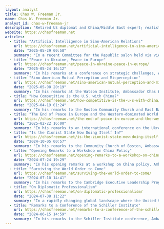 ```yaml
---
layout: analyst
title: Chas W. Freeman Jr.
name: Chas W. Freeman Jr.
analyst_id: chas-w-freeman-jr
description: "Retired US diplomat and China/Middle East expert; realist voice on geopolitics; archives speeches/articles critical of US policy."
website: https://chasfreeman.net
articles:
  - title: "Artificial Intelligence in Sino-American Relations"
    url: https://chasfreeman.net/artificial-intelligence-in-sino-american-relations/
    date: "2025-05-29 00:58"
    summary: "In a recent Committee for the Republic salon held via video link, Ambassador Chas W. Freeman, Jr. introduced Alvin Graylin, an expert in artificial intelligence (AI) with extensive experience in both American and Chinese AI industries. Freeman praised Graylin for his clear insights into the potential benefits and risks of AI, emphasizing the importance of cooperation between the U.S. and China to harness AI's advantages while mitigating its dangers. He highlighted concerns about AI's impact on warfare, employment, and ethical dilemmas, urging both nations to collaborate for a better future. Freeman expressed confidence in Graylin's perspectives and invited attendees to engage with his ideas on optimizing AI for humanity's benefit."
  - title: "Peace in Ukraine, Peace in Europe"
    url: https://chasfreeman.net/peace-in-ukraine-peace-in-europe/
    date: "2025-05-24 16:12"
    summary: "In his remarks at a conference on strategic challenges, Ambassador Chas W. Freeman, Jr. critiques the ongoing war in Ukraine, characterizing it as part of a broader pattern of "forever wars" driven by unrealistic foreign policy fantasies. He argues that the conflict has not weakened Russia but has instead devastated Ukraine and failed to achieve Western objectives of isolating Russia or integrating Ukraine into a hostile alliance. Freeman emphasizes that without a realistic plan for peace, which acknowledges the realities on the ground and addresses Russia's concerns, the situation will remain dire, leading to further suffering and potential dismemberment of Ukraine. He calls for a reassessment of the West's approach, advocating for a framework that fosters unity and cooperation among European states, including Russia, to achieve lasting peace in the region."
  - title: "Sino-American Mutual Perception and Misperception"
    url: https://chasfreeman.net/sino-american-mutual-perception-and-misperception/
    date: "2025-05-08 20:19"
    summary: "In his remarks at the Watson Institute, Ambassador Chas W. Freeman, Jr. critiques the pervasive ideological bias in American perceptions of China, arguing that the U.S. government and public are largely influenced by misconceptions and prejudices that distort the reality of Chinese society and politics. He highlights the absence of meaningful dialogue between the two nations, exacerbated by hostile rhetoric from U.S. officials and China's own counterproductive diplomatic strategies. Freeman identifies various unfounded beliefs driving U.S. policy, such as the notion that China's political system is inherently illegitimate and poses a threat to global order, while also addressing the psychological impact of China's rise on American self-perception and national identity. He calls for a reassessment of these views, emphasizing that America's challenges stem from internal issues rather than external adversaries, and warns that continued antagonism towards China will not resolve domestic problems but rather deepen misunderstandings and conflict."
  - title: "How Competitive is the U.S. with China?"
    url: https://chasfreeman.net/how-competitive-is-the-u-s-with-china/
    date: "2025-04-19 01:24"
    summary: "In his remarks to the Boston Community Church and East Bay Citizens for Peace, Ambassador Chas W. Freeman, Jr. critiques the U.S. approach to competition with China, arguing that America is failing to renew its domestic economy and technology while simultaneously alienating allies through aggressive and self-sabotaging policies. He highlights the detrimental effects of protectionism, military posturing, and a lack of diplomatic engagement, which not only undermine U.S. global standing but also empower China to advance economically and technologically. Freeman warns that the U.S. reliance on military solutions, particularly regarding Taiwan, risks escalating tensions into a catastrophic conflict, emphasizing that a defensive Chinese military posture contrasts sharply with the U.S. offensive strategy. He calls for a reevaluation of U.S. policy to prioritize diplomacy over militarization, stressing that a war with China would have no winners and could lead to existential consequences."
  - title: "The End of Peace in Europe and the Western-dominated World Order?"
    url: https://chasfreeman.net/the-end-of-peace-in-europe-and-the-western-dominated-world-order/
    date: "2025-02-22 16:00"
    summary: "In his remarks to an international conference on the Ukraine conflict, Ambassador Chas W. Freeman, Jr. emphasizes the critical importance of how wars conclude, drawing parallels to historical conflicts and their resolutions. He argues that the exclusion of major powers like Russia from European security discussions has led to the current war in Ukraine, as Russia's security concerns were dismissed by the West. The ongoing conflict has devastated Ukraine and failed to weaken Russia, which continues to demand a peace framework that respects its security interests. Freeman warns that without addressing mutual fears and suspicions, the prospects for a stable European order are bleak, potentially leading to chaos or a new international system based on sovereign equality. He critiques the West's loss of moral authority due to perceived double standards and violations of agreements, suggesting that the resolution of the Ukraine war will significantly influence the future of global relations."
  - title: "Is the Zionist State Now Doing Itself In?"
    url: https://chasfreeman.net/is-the-zionist-state-now-doing-itself-in/
    date: "2024-10-05 00:57"
    summary: "In his remarks to the Community Church of Boston, Ambassador Chas W. Freeman, Jr. discusses the historical and contemporary challenges facing the state of Israel, arguing that while the idea of Israel as a theological and cultural entity will endure, the Zionist state and its Jewish inhabitants are currently at risk due to their policies towards Palestinians. Freeman outlines the evolution of Zionism, which arose from centuries of European antisemitism and aimed to establish a Jewish state in Palestine, often at the expense of the indigenous Arab population. He details the violent history of Zionist expansion, including the dispossession of Palestinians and the establishment of an apartheid-like system that discriminates against non-Jewish citizens. Freeman criticizes Israel's ongoing violations of international law and human rights, suggesting that its actions have transformed the global perception of Israel from a victim of genocide to a perpetrator of it. He concludes by highlighting the moral and legal implications of Israel's policies, warning that they undermine both its legitimacy and the broader principles of international law."
  - title: "Opening Remarks to a Workshop on China Policy"
    url: https://chasfreeman.net/opening-remarks-to-a-workshop-on-china-policy/
    date: "2024-07-24 19:29"
    summary: "In his opening remarks at a workshop on China policy, Ambassador Chas W. Freeman, Jr. critiques the current U.S. approach to China, arguing that it lacks coherence and fails to recognize the complexities of the relationship. He emphasizes that China is not an expansionist power like Nazi Germany or the Soviet Union, but rather seeks respect and stability in its region. Freeman warns that U.S. policies aimed at containing China's rise have inadvertently strengthened its partnerships, particularly with Russia, and have escalated tensions, especially regarding Taiwan. He contends that the U.S. is losing its competitive edge in various domains, including manufacturing and technology, and that its strategies are leading to greater risks of conflict rather than effective deterrence. He calls for a reevaluation of U.S. grand strategy, advocating for a more nuanced and realistic approach to China that considers sustainable alternatives to maintaining global hegemony."
  - title: "Surviving the World Order to Come"
    url: https://chasfreeman.net/surviving-the-world-order-to-come/
    date: "2024-07-10 14:41"
    summary: "In his remarks to the Cambridge Executive Leadership Program, Ambassador Chas W. Freeman, Jr. discusses the emergence of a new "multi-nodal" world order, which contrasts with the traditional "multipolar" concept, emphasizing the complex, interconnected relationships among nations that go beyond simple bilateral interactions. He argues that the geopolitical landscape is shifting, with China reasserting itself as a central power in Pacific Asia and the U.S. facing challenges to its dominance from various regional powers. Freeman critiques the U.S. approach of relying on sanctions and militarization, suggesting that this strategy is counterproductive and risks further isolating the West from a rapidly evolving global landscape. He highlights the need for empathy and dialogue in international relations, warning that the current trajectory could lead to increased conflict and a fragmented world order, where the West may find itself marginalized. Ultimately, he calls for a reevaluation of global governance structures and a recognition of the diverse political ideologies shaping international interactions."
  - title: "On Diplomatic Professionalism"
    url: https://chasfreeman.net/on-diplomatic-professionalism/
    date: "2024-07-08 11:22"
    summary: "In a rapidly changing global landscape where the United States can no longer rely solely on its wealth and military might, the article emphasizes the urgent need for the U.S. to enhance its diplomatic capabilities to effectively navigate international relations. Ambassador Chas W. Freeman, Jr. argues that diplomacy, as a specialized profession, requires a deep understanding of foreign cultures, histories, and political systems to persuade other nations to align their interests with those of the U.S. The piece outlines the essential skills of diplomats, including negotiation, empathetic communication, and the ability to foster long-term relationships, while also highlighting the importance of managing conflicts and preventing wars through dialogue and strategic partnerships. Ultimately, the article calls for a professionalization of U.S. diplomacy to address the complexities of modern statecraft and to craft a new strategic order conducive to peace in an increasingly multipolar world."
  - title: "Remarks to a Conference of the Schiller Institute"
    url: https://chasfreeman.net/remarks-to-a-conference-of-the-schiller-institute-2/
    date: "2024-06-15 14:59"
    summary: "In his remarks to the Schiller Institute conference, Ambassador Chas W. Freeman, Jr. emphasized the urgent need for diplomacy over military escalation in the ongoing conflict between NATO and Russia, warning that the situation risks escalating into direct conflict and potentially nuclear war. He criticized the West's approach, which aims to isolate and weaken Russia, arguing that it has only strengthened Russia's global influence and military capabilities while devastating Ukraine. Freeman called for a reevaluation of strategies, advocating for negotiations that include Russia to establish a new European security order, reminiscent of historical peace agreements like the Peace of Westphalia. He highlighted the necessity of mutual respect and cooperation among nations to prevent further conflict and ensure stability in Europe, urging leaders to embrace diplomatic solutions before it's too late."
---
```



